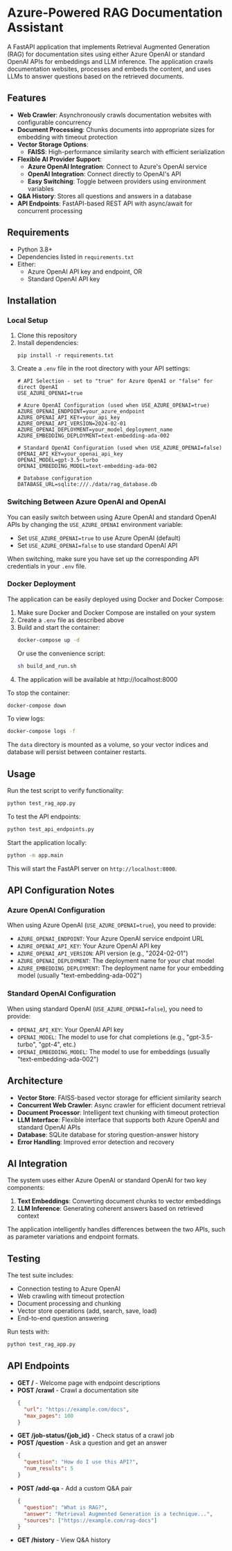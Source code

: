 # Azure-Powered RAG Documentation Assistant

A FastAPI application that implements Retrieval Augmented Generation (RAG) for documentation sites using either Azure OpenAI or standard OpenAI APIs for embeddings and LLM inference. The application crawls documentation websites, processes and embeds the content, and uses LLMs to answer questions based on the retrieved documents.

## Features

- **Web Crawler**: Asynchronously crawls documentation websites with configurable concurrency
- **Document Processing**: Chunks documents into appropriate sizes for embedding with timeout protection
- **Vector Storage Options**: 
  - **FAISS**: High-performance similarity search with efficient serialization
- **Flexible AI Provider Support**:
  - **Azure OpenAI Integration**: Connect to Azure's OpenAI service
  - **OpenAI Integration**: Connect directly to OpenAI's API
  - **Easy Switching**: Toggle between providers using environment variables
- **Q&A History**: Stores all questions and answers in a database
- **API Endpoints**: FastAPI-based REST API with async/await for concurrent processing

## Requirements

- Python 3.8+
- Dependencies listed in `requirements.txt`
- Either:
  - Azure OpenAI API key and endpoint, OR
  - Standard OpenAI API key

## Installation

### Local Setup

1. Clone this repository
2. Install dependencies:
   ```
   pip install -r requirements.txt
   ```
3. Create a `.env` file in the root directory with your API settings:
   ```
   # API Selection - set to "true" for Azure OpenAI or "false" for direct OpenAI
   USE_AZURE_OPENAI=true
   
   # Azure OpenAI Configuration (used when USE_AZURE_OPENAI=true)
   AZURE_OPENAI_ENDPOINT=your_azure_endpoint
   AZURE_OPENAI_API_KEY=your_api_key
   AZURE_OPENAI_API_VERSION=2024-02-01
   AZURE_OPENAI_DEPLOYMENT=your_model_deployment_name
   AZURE_EMBEDDING_DEPLOYMENT=text-embedding-ada-002
   
   # Standard OpenAI Configuration (used when USE_AZURE_OPENAI=false)
   OPENAI_API_KEY=your_openai_api_key
   OPENAI_MODEL=gpt-3.5-turbo
   OPENAI_EMBEDDING_MODEL=text-embedding-ada-002
   
   # Database configuration
   DATABASE_URL=sqlite:///./data/rag_database.db
   ```

### Switching Between Azure OpenAI and OpenAI

You can easily switch between using Azure OpenAI and standard OpenAI APIs by changing the `USE_AZURE_OPENAI` environment variable:

- Set `USE_AZURE_OPENAI=true` to use Azure OpenAI (default)
- Set `USE_AZURE_OPENAI=false` to use standard OpenAI API

When switching, make sure you have set up the corresponding API credentials in your `.env` file.

### Docker Deployment

The application can be easily deployed using Docker and Docker Compose:

1. Make sure Docker and Docker Compose are installed on your system
2. Create a `.env` file as described above
3. Build and start the container:
   ```bash
   docker-compose up -d
   ```
   Or use the convenience script:
   ```bash
   sh build_and_run.sh
   ```
4. The application will be available at http://localhost:8000

To stop the container:
```bash
docker-compose down
```

To view logs:
```bash
docker-compose logs -f
```

The `data` directory is mounted as a volume, so your vector indices and database will persist between container restarts.

## Usage

Run the test script to verify functionality:
```bash
python test_rag_app.py
```

To test the API endpoints:
```bash
python test_api_endpoints.py
```

Start the application locally:
```bash
python -m app.main
```

This will start the FastAPI server on `http://localhost:8000`.

## API Configuration Notes

### Azure OpenAI Configuration

When using Azure OpenAI (`USE_AZURE_OPENAI=true`), you need to provide:
- `AZURE_OPENAI_ENDPOINT`: Your Azure OpenAI service endpoint URL
- `AZURE_OPENAI_API_KEY`: Your Azure OpenAI API key
- `AZURE_OPENAI_API_VERSION`: API version (e.g., "2024-02-01")
- `AZURE_OPENAI_DEPLOYMENT`: The deployment name for your chat model
- `AZURE_EMBEDDING_DEPLOYMENT`: The deployment name for your embedding model (usually "text-embedding-ada-002")

### Standard OpenAI Configuration

When using standard OpenAI (`USE_AZURE_OPENAI=false`), you need to provide:
- `OPENAI_API_KEY`: Your OpenAI API key
- `OPENAI_MODEL`: The model to use for chat completions (e.g., "gpt-3.5-turbo", "gpt-4", etc.)
- `OPENAI_EMBEDDING_MODEL`: The model to use for embeddings (usually "text-embedding-ada-002")

## Architecture

- **Vector Store**: FAISS-based vector storage for efficient similarity search
- **Concurrent Web Crawler**: Async crawler for efficient document retrieval
- **Document Processor**: Intelligent text chunking with timeout protection
- **LLM Interface**: Flexible interface that supports both Azure OpenAI and standard OpenAI APIs
- **Database**: SQLite database for storing question-answer history
- **Error Handling**: Improved error detection and recovery

## AI Integration

The system uses either Azure OpenAI or standard OpenAI for two key components:
1. **Text Embeddings**: Converting document chunks to vector embeddings
2. **LLM Inference**: Generating coherent answers based on retrieved context

The application intelligently handles differences between the two APIs, such as parameter variations and endpoint formats.

## Testing

The test suite includes:
- Connection testing to Azure OpenAI
- Web crawling with timeout protection
- Document processing and chunking
- Vector store operations (add, search, save, load)
- End-to-end question answering

Run tests with:
```bash
python test_rag_app.py

```

## API Endpoints

- **GET /** - Welcome page with endpoint descriptions
- **POST /crawl** - Crawl a documentation site
  ```json
  {
    "url": "https://example.com/docs",
    "max_pages": 100
  }
  ```
- **GET /job-status/{job_id}** - Check status of a crawl job
- **POST /question** - Ask a question and get an answer
  ```json
  {
    "question": "How do I use this API?",
    "num_results": 5
  }
  ```
- **POST /add-qa** - Add a custom Q&A pair
  ```json
  {
    "question": "What is RAG?",
    "answer": "Retrieval Augmented Generation is a technique...",
    "sources": ["https://example.com/rag-docs"]
  }
  ```
- **GET /history** - View Q&A history
